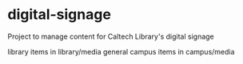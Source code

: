 # digital-signage

Project to manage content for Caltech Library's digital signage

library items in library/media
general campus items in campus/media